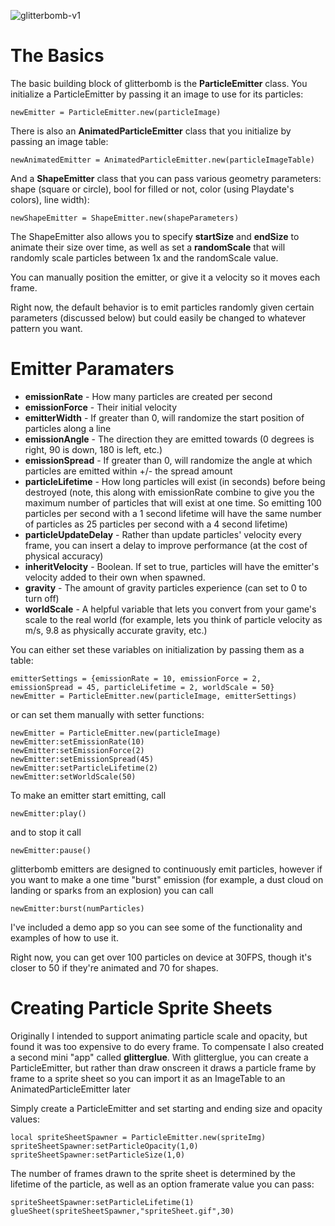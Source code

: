 ![glitterbomb-v1](https://user-images.githubusercontent.com/63170980/216749506-79eeb179-054f-4038-b187-d1ee6a7b2835.gif)

# The Basics

The basic building block of glitterbomb is the **ParticleEmitter** class.  You initialize a ParticleEmitter by passing it an image to use for its particles:

```
newEmitter = ParticleEmitter.new(particleImage)
```

There is also an **AnimatedParticleEmitter** class that you initialize by passing an image table:

```
newAnimatedEmitter = AnimatedParticleEmitter.new(particleImageTable)
```

And a **ShapeEmitter** class that you can pass various geometry parameters: shape (square or circle), bool for filled or not, color (using Playdate's colors), line width):

```
newShapeEmitter = ShapeEmitter.new(shapeParameters)
```

The ShapeEmitter also allows you to specify **startSize** and **endSize** to animate their size over time, as well as set a **randomScale** that will randomly scale particles between 1x and the randomScale value.

You can manually position the emitter, or give it a velocity so it moves each frame.

Right now, the default behavior is to emit particles randomly given certain parameters (discussed below) but could easily be changed to whatever pattern you want.

# Emitter Paramaters

- **emissionRate** - How many particles are created per second
- **emissionForce** - Their initial velocity
- **emitterWidth** - If greater than 0, will randomize the start position of particles along a line
- **emissionAngle** - The direction they are emitted towards (0 degrees is right, 90 is down, 180 is left, etc.)
- **emissionSpread** - If greater than 0, will randomize the angle at which particles are emitted within +/- the spread amount
- **particleLifetime** - How long particles will exist (in seconds) before being destroyed (note, this along with emissionRate combine to give you the maximum number of particles that will exist at one time. So emitting 100 particles per second with a 1 second lifetime will have the same number of particles as 25 particles per second with a 4 second lifetime)
- **particleUpdateDelay** - Rather than update particles' velocity every frame, you can insert a delay to improve performance (at the cost of physical accuracy)
- **inheritVelocity** - Boolean. If set to true, particles will have the emitter's velocity added to their own when spawned.
- **gravity** - The amount of gravity particles experience (can set to 0 to turn off)
- **worldScale** - A helpful variable that lets you convert from your game's scale to the real world (for example, lets you think of particle velocity as m/s, 9.8 as physically accurate gravity, etc.)

You can either set these variables on initialization by passing them as a table:
```
emitterSettings = {emissionRate = 10, emissionForce = 2, emissionSpread = 45, particleLifetime = 2, worldScale = 50}
newEmitter = ParticleEmitter.new(particleImage, emitterSettings)
```
or can set them manually with setter functions:
```
newEmitter = ParticleEmitter.new(particleImage)
newEmitter:setEmissionRate(10)
newEmitter:setEmissionForce(2)
newEmitter:setEmissionSpread(45)
newEmitter:setParticleLifetime(2)
newEmitter:setWorldScale(50)
```

To make an emitter start emitting, call
```
newEmitter:play()
```
and to stop it call
```
newEmitter:pause()
```
glitterbomb emitters are designed to continuously emit particles, however if you want to make a one time "burst" emission (for example, a dust cloud on landing or sparks from an explosion) you can call
```
newEmitter:burst(numParticles)
```

I've included a demo app so you can see some of the functionality and examples of how to use it.

Right now, you can get over 100 particles on device at 30FPS, though it's closer to 50 if they're animated and 70 for shapes.

# Creating Particle Sprite Sheets

Originally I intended to support animating particle scale and opacity, but found it was too expensive to do every frame. To compensate I also created a second mini "app" called **glitterglue**. With glitterglue, you can create a ParticleEmitter, but rather than draw onscreen it draws a particle frame by frame to a sprite sheet so you can import it as an ImageTable to an AnimatedParticleEmitter later

Simply create a ParticleEmitter and set starting and ending size and opacity values:

```
local spriteSheetSpawner = ParticleEmitter.new(spriteImg)
spriteSheetSpawner:setParticleOpacity(1,0)
spriteSheetSpawner:setParticleSize(1,0)
```
The number of frames drawn to the sprite sheet is determined by the lifetime of the particle, as well as an option framerate value you can pass:
```
spriteSheetSpawner:setParticleLifetime(1)
glueSheet(spriteSheetSpawner,"spriteSheet.gif",30)
```
